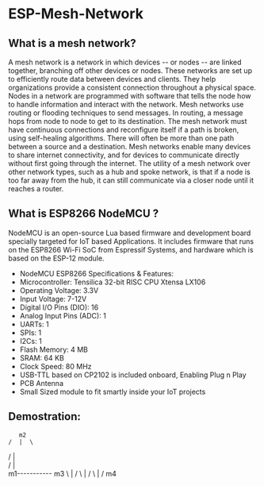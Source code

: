 # ESP-Mesh-Network
## What is a mesh network?
A mesh network is a network in which devices -- or nodes -- are linked together, branching off other devices or nodes. These networks are set up to efficiently route data between devices and clients. They help organizations provide a consistent connection throughout a physical space.
Nodes in a network are programmed with software that tells the node how to handle information and interact with the network.
Mesh networks use routing or flooding techniques to send messages. In routing, a message hops from node to node to get to its destination. The mesh network must have continuous connections and reconfigure itself if a path is broken, using self-healing algorithms. There will often be more than one path between a source and a destination.
Mesh networks enable many devices to share internet connectivity, and for devices to communicate directly without first going through the internet. The utility of a mesh network over other network types, such as a hub and spoke network, is that if a node is too far away from the hub, it can still communicate via a closer node until it reaches a router.
## What is ESP8266 NodeMCU ?
NodeMCU is an open-source Lua based firmware and development board specially targeted for IoT based Applications. It includes firmware that runs on the ESP8266 Wi-Fi SoC from Espressif Systems, and hardware which is based on the ESP-12 module.
* NodeMCU ESP8266 Specifications & Features: 
* Microcontroller: Tensilica 32-bit RISC CPU Xtensa LX106
* Operating Voltage: 3.3V
* Input Voltage: 7-12V
* Digital I/O Pins (DIO): 16
* Analog Input Pins (ADC): 1
* UARTs: 1
* SPIs: 1
* I2Cs: 1
* Flash Memory: 4 MB
* SRAM: 64 KB
* Clock Speed: 80 MHz
* USB-TTL based on CP2102 is included onboard, Enabling Plug n Play
* PCB Antenna
* Small Sized module to fit smartly inside your IoT projects
## Demostration:

       m2
    /  |  \
  /    |   \
/      |    \
m1----------- m3
 \     |      /
  \    |     /
   \   |    /
       m4
       
       

